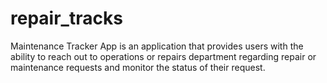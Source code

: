 # repair_tracks
Maintenance Tracker App is an application that provides users with the ability to reach out to operations or repairs department regarding repair or maintenance requests and monitor the status of their request.
